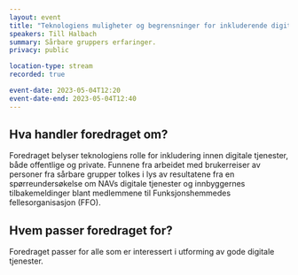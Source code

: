 ```yaml
---
layout: event
title: "Teknologiens muligheter og begrensninger for inkluderende digitale tjenester"
speakers: Till Halbach
summary: Sårbare gruppers erfaringer.
privacy: public

location-type: stream
recorded: true

event-date: 2023-05-04T12:20
event-date-end: 2023-05-04T12:40
---
```

## Hva handler foredraget om?
Foredraget belyser teknologiens rolle for inkludering innen digitale tjenester, både offentlige og private. Funnene fra arbeidet med brukerreiser av personer fra sårbare grupper tolkes i lys av resultatene fra en spørreundersøkelse om NAVs digitale tjenester og innbyggernes tilbakemeldinger blant medlemmene til Funksjonshemmedes fellesorganisasjon (FFO).

## Hvem passer foredraget for?
Foredraget passer for alle som er interessert i utforming av gode digitale tjenester.

